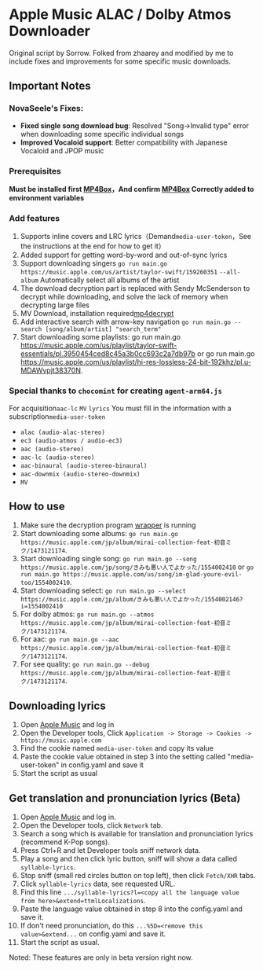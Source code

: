 # Apple Music ALAC / Dolby Atmos Downloader

Original script by Sorrow. Folked from zhaarey and modified by me to include fixes and improvements for some specific music downloads.

## Important Notes

### NovaSeele's Fixes:
- **Fixed single song download bug**: Resolved "Song->Invalid type" error when downloading some specific individual songs
- **Improved Vocaloid support**: Better compatibility with Japanese Vocaloid and JPOP music

### Prerequisites
**Must be installed first [MP4Box](https://gpac.io/downloads/gpac-nightly-builds/)，And confirm [MP4Box](https://gpac.io/downloads/gpac-nightly-builds/) Correctly added to environment variables**

### Add features

1. Supports inline covers and LRC lyrics（Demand`media-user-token`，See the instructions at the end for how to get it）
2. Added support for getting word-by-word and out-of-sync lyrics
3. Support downloading singers `go run main.go https://music.apple.com/us/artist/taylor-swift/159260351` `--all-album` Automatically select all albums of the artist
4. The download decryption part is replaced with Sendy McSenderson to decrypt while downloading, and solve the lack of memory when decrypting large files
5. MV Download, installation required[mp4decrypt](https://www.bento4.com/downloads/)
6. Add interactive search with arrow-key navigation `go run main.go --search [song/album/artist] "search_term"`
7. Start downloading some playlists: go run main.go https://music.apple.com/us/playlist/taylor-swift-essentials/pl.3950454ced8c45a3b0cc693c2a7db97b or go run main.go https://music.apple.com/us/playlist/hi-res-lossless-24-bit-192khz/pl.u-MDAWvpjt38370N.

### Special thanks to `chocomint` for creating `agent-arm64.js`

For acquisition`aac-lc` `MV` `lyrics` You must fill in the information with a subscription`media-user-token`

- `alac (audio-alac-stereo)`
- `ec3 (audio-atmos / audio-ec3)`
- `aac (audio-stereo)`
- `aac-lc (audio-stereo)`
- `aac-binaural (audio-stereo-binaural)`
- `aac-downmix (audio-stereo-downmix)`
- `MV`

## How to use
1. Make sure the decryption program [wrapper](https://github.com/NovaSeele/wrapper) is running
2. Start downloading some albums: `go run main.go https://music.apple.com/jp/album/mirai-collection-feat-初音ミク/1473121174`.
3. Start downloading single song: `go run main.go --song https://music.apple.com/jp/song/きみも悪い人でよかった/1554002410` or `go run main.go https://music.apple.com/us/song/im-glad-youre-evil-too/1554002410`.
4. Start downloading select: `go run main.go --select https://music.apple.com/jp/album/きみも悪い人でよかった/1554002146?i=1554002410`
5. For dolby atmos: `go run main.go --atmos https://music.apple.com/jp/album/mirai-collection-feat-初音ミク/1473121174`.
6. For aac: `go run main.go --aac https://music.apple.com/jp/album/mirai-collection-feat-初音ミク/1473121174`.
7. For see quality: `go run main.go --debug https://music.apple.com/jp/album/mirai-collection-feat-初音ミク/1473121174`.

## Downloading lyrics

1. Open [Apple Music](https://music.apple.com) and log in
2. Open the Developer tools, Click `Application -> Storage -> Cookies -> https://music.apple.com`
3. Find the cookie named `media-user-token` and copy its value
4. Paste the cookie value obtained in step 3 into the setting called "media-user-token" in config.yaml and save it
5. Start the script as usual

## Get translation and pronunciation lyrics (Beta)

1. Open [Apple Music](https://beta.music.apple.com) and log in.
2. Open the Developer tools, click `Network` tab.
3. Search a song which is available for translation and pronunciation lyrics (recommend K-Pop songs).
4. Press Ctrl+R and let Developer tools sniff network data.
5. Play a song and then click lyric button, sniff will show a data called `syllable-lyrics`.
6. Stop sniff (small red circles button on top left), then click `Fetch/XHR` tabs.
7. Click `syllable-lyrics` data, see requested URL.
8. Find this line `.../syllable-lyrics?l=<copy all the language value from here>&extend=ttmlLocalizations`.
9. Paste the language value obtained in step 8 into the config.yaml and save it.
10. If don't need pronunciation, do this `...%5D=<remove this value>&extend...` on config.yaml and save it.
11. Start the script as usual.

Noted: These features are only in beta version right now.

